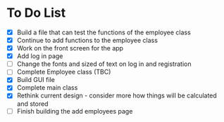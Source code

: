  # To Do List
 
 - [X] Build a file that can test the functions of the employee class 
 - [X] Continue to add functions to the employee class 
 - [X] Work on the front screen for the app
 - [X] Add log in page
 - [ ] Change the fonts and sized of text on log in and registration
 - [ ] Complete Employee class (TBC)
 - [X] Build GUI file
 - [X] Complete main class
 - [X] Rethink current design - consider more how things will be calculated and stored
 - [ ] Finish building the add employees page